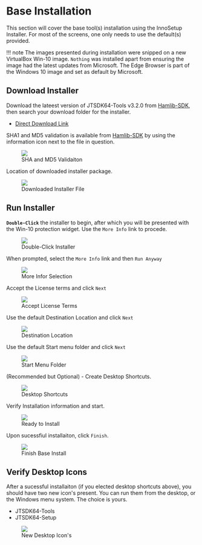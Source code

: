 # Base Installation

This section will cover the base tool(s) installation using the InnoSetup Installer. For most of the screens, one only needs to use the default(s) provided.

!!! note
    The images presented during installation were snipped on a new VirtualBox Win-10 image. `Nothing` was installed
    apart from ensuring the image had the latest updates from Microsoft. The Edge Browser is part of the 
    Windows 10 image and set as default by Microsoft.

## Download Installer

Download the lateest version of JTSDK64-Tools v3.2.0 from [Hamlib-SDK][], then search your download folder for the installer.

- [Direct Download Link][]


SHA1 and MD5 validation is available from [Hamlib-SDK][] by using the information icon next to the file in question.

<figure>
  <img src="../images/1-Download-Installer-2.PNG" width=auto />
  <figcaption>SHA and MD5 Validaiton</figcaption>
</figure>


Location of downloaded installer package.

<figure>
  <img src="../images/1-Download-Installer.PNG" width=auto />
  <figcaption>Downloaded Installer File</figcaption>
</figure>


## Run Installer

**`Double-Click`** the installer to begin, after which you will be presented with the Win-10 protection widget. Use the `More Info` link to procede.

<figure>
  <img src="../images/2-Run-Installer-1.PNG" width=auto />
  <figcaption>Double-Click Installer</figcaption>
</figure>

When prompted, select the `More Info` link and then `Run Anyway`

<figure>
  <img src="../images/2-Run-Installer-2.PNG" width=auto />
  <figcaption>More Infor Selection</figcaption>
</figure>


Accept the License terms and click `Next`

<figure>
  <img src="../images/2-Run-Installer-3.PNG" width=auto />
  <figcaption>Accept License Terms</figcaption>
</figure>

Use the default Destination Location and click `Next`

<figure>
  <img src="../images/2-Run-Installer-4.PNG" width=auto />
  <figcaption>Destination Location</figcaption>
</figure>

Use the default Start menu folder and click `Next`

<figure>
  <img src="../images/2-Run-Installer-5.PNG" width=auto />
  <figcaption>Start Menu Folder</figcaption>
</figure>

(Recommended but Optional) - Create Desktop Shortcuts. 

<figure>
  <img src="../images/2-Run-Installer-6.PNG" width=auto />
  <figcaption>Desktop Shortcuts</figcaption>
</figure>

Verify Installation information and start.

<figure>
  <img src="../images/2-Run-Installer-7.PNG" width=auto />
  <figcaption>Ready to Install</figcaption>
</figure>

Upon sucessfiul installaiton, click `Finish`.

<figure>
  <img src="../images/2-Run-Installer-8.PNG" width=auto />
  <figcaption>Finish Base Install</figcaption>
</figure>

## Verify Desktop Icons

After a sucessful installaiton (if you elected desktop shortcuts above), you should have two new icon's present. You can run them from the desktop, or the Windows menu system. The choice is yours.

- JTSDK64-Tools
- JTSDK64-Setup

<figure>
  <img src="../images/3-Run-Setup-1.PNG" width=auto />
  <figcaption>New Desktop Icon's</figcaption>
</figure>


<!-- In Document HREF Links -->
[Hamlib-SDK]: https://sourceforge.net/projects/hamlib-sdk/files/Windows/JTSDK-3.2.0-x64-Stream/
[Direct Download Link]: https://sourceforge.net/projects/hamlib-sdk/files/Windows/JTSDK-3.2.0-x64-Stream/JTSDK64-Base-3.2.0.exe/download